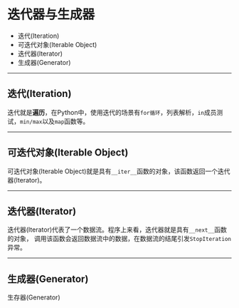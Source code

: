 # 迭代器与生成器

+ 迭代(Iteration)
+ 可迭代对象(Iterable Object)
+ 迭代器(Iterator)
+ 生成器(Generator)

--------------------------------------------------------------------------------
## 迭代(Iteration)
迭代就是**遍历**，在Python中，使用迭代的场景有`for循环`，列表解析，`in`成员测试，`min/max`以及`map`函数等。

--------------------------------------------------------------------------------
## 可迭代对象(Iterable Object)
可迭代对象(Iterable Object)就是具有`__iter__`函数的对象，该函数返回一个迭代器(Iterator)。

--------------------------------------------------------------------------------
## 迭代器(Iterator)
迭代器(Iterator)代表了一个数据流。程序上来看，迭代器就是具有`__next__`函数的对象，
调用该函数会返回数据流中的数据，在数据流的结尾引发`StopIteration`异常。

--------------------------------------------------------------------------------
## 生成器(Generator)
生存器(Generator)


